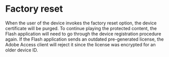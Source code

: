 # Factory reset

When the user of the device invokes the factory reset option, the device
certificate will be purged. To continue playing the protected content, the Flash
application will need to go through the device registration procedure again. If
the Flash application sends an outdated pre-generated license, the Adobe Access
client will reject it since the license was encrypted for an older device ID.
